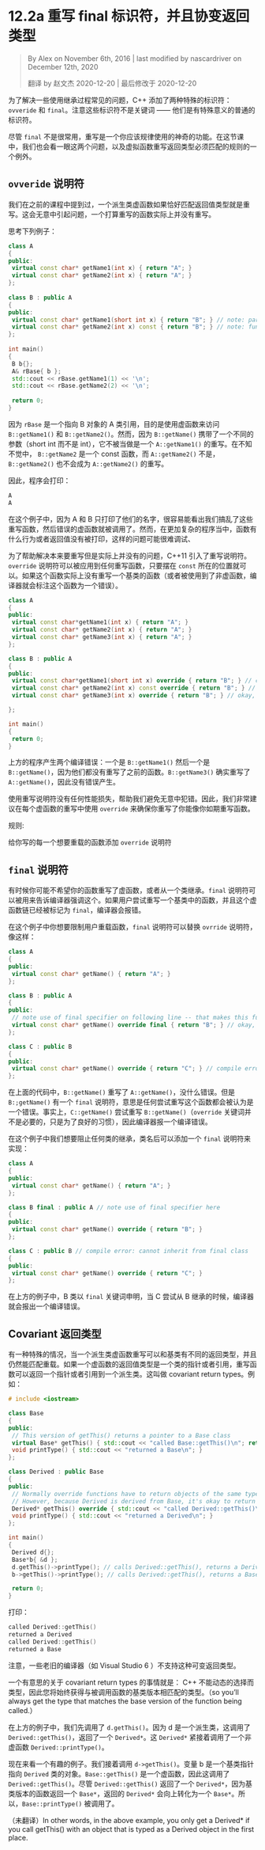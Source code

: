 # 12.2a 重写 final 标识符，并且协变返回类型

<!-- 12.2a — The override and final specifiers, and covariant return types -->

> By Alex on November 6th, 2016 | last modified by nascardriver on December 12th, 2020
>
> 翻译 by 赵文杰 2020-12-20 | 最后修改于 2020-12-20

<!-- To address some common challenges with inheritance, C++11 added two special identifiers to C++: override and final. Note that these identifiers are not considered keywords -- they are normal identifiers that have special meaning in certain contexts. -->

为了解决一些使用继承过程常见的问题，C++ 添加了两种特殊的标识符：`ovveride` 和 `final`。注意这些标识符不是关键词 —— 他们是有特殊意义的普通的标识符。

<!-- Although final isn’t used very much, override is a fantastic addition that you should use regularly. In this lesson, we’ll take a look at both, as well as one exception to the rule that virtual function override return types must match. -->

尽管 `final` 不是很常用，重写是一个你应该规律使用的神奇的功能。在这节课中，我们也会看一眼这两个问题，以及虚拟函数重写返回类型必须匹配的规则的一个例外。

<!-- The override specifier -->
## `ovveride` 说明符

<!-- As we mentioned in the previous lesson, a derived class virtual function is only considered an override if its signature and return types match exactly. That can lead to inadvertent issues, where a function that was intended to be an override actually isn’t. -->

我们在之前的课程中提到过，一个派生类虚函数如果恰好匹配返回值类型就是重写。这会无意中引起问题，一个打算重写的函数实际上并没有重写。

<!-- Consider the following example: -->

思考下列例子：

```cpp
class A
{
public:
 virtual const char* getName1(int x) { return "A"; }
 virtual const char* getName2(int x) { return "A"; }
};
 
class B : public A
{
public:
 virtual const char* getName1(short int x) { return "B"; } // note: parameter is a short int
 virtual const char* getName2(int x) const { return "B"; } // note: function is const
};
 
int main()
{
 B b{};
 A& rBase{ b };
 std::cout << rBase.getName1(1) << '\n';
 std::cout << rBase.getName2(2) << '\n';
 
 return 0;
}
```

<!-- Because rBase is an A reference to a B object, the intention here is to use virtual functions to access B::getName1() and B::getName2(). However, because B::getName1() takes a different parameter (a short int instead of an int), it’s not considered an override of A::getName1(). More insidiously, because B::getName2() is const and A::getName2() isn’t, B::getName2() isn’t considered an override of A::getName2(). -->

因为 `rBase` 是一个指向 B 对象的 A 类引用，目的是使用虚函数来访问 `B::getName1()` 和 `B::getName2()`。然而，因为 `B::getName()` 携带了一个不同的参数（short int 而不是 int），它不被当做是一个 `A::getName1()` 的重写。在不知不觉中， `B::getName2` 是一个 const 函数，而 `A::getName2()` 不是，`B::getName2()` 也不会成为 `A::getName2()` 的重写。

因此，程序会打印：
<!-- Consequently, this program prints: -->

```cpp
A
A
```

<!-- In this particular case, because A and B just print their names, it’s fairly easy to see that we messed up our overrides, and that the wrong virtual function is being called. However, in a more complicated program, where the functions have behaviors or return values that aren’t printed, such issues can be very difficult to debug. -->

在这个例子中，因为 A 和 B 只打印了他们的名字，很容易能看出我们搞乱了这些重写函数，然后错误的虚函数就被调用了。然而，在更加复杂的程序当中，函数有什么行为或者返回值没有被打印，这样的问题可能很难调试、

<!-- To help address the issue of functions that are meant to be overrides but aren’t, C++11 introduced the override specifier. The override specifier can be applied to any override function by placing the specifier in the same place const would go. If the function does not override a base class function (or is applied to a non-virtual function), the compiler will flag the function as an error. -->

为了帮助解决本来要重写但是实际上并没有的问题，C++11 引入了重写说明符。`override` 说明符可以被应用到任何重写函数，只要摆在 `const` 所在的位置就可以。如果这个函数实际上没有重写一个基类的函数（或者被使用到了非虚函数，编译器就会标注这个函数为一个错误）。

```cpp
class A
{
public:
 virtual const char*getName1(int x) { return "A"; }
 virtual const char* getName2(int x) { return "A"; }
 virtual const char* getName3(int x) { return "A"; }
};

class B : public A
{
public:
 virtual const char*getName1(short int x) override { return "B"; } // compile error, function is not an override
 virtual const char* getName2(int x) const override { return "B"; } // compile error, function is not an override
 virtual const char* getName3(int x) override { return "B"; } // okay, function is an override of A::getName3(int)

};

int main()
{
 return 0;
}
```

<!-- The above program produces two compile errors: one for B::getName1(), and one for B::getName2(), because neither override a prior function. B::getName3() does override A::getName3(), so no error is produced for that line. -->

上方的程序产生两个编译错误：一个是 `B::getName1()` 然后一个是 `B::getName()`，因为他们都没有重写了之前的函数。`B::getName3()` 确实重写了 `A::getName()`，因此没有错误产生。

<!-- There is no performance penalty for using the override specifier, and it helps avoid inadvertent errors. Consequently, we highly recommend using it for every virtual function override you write to ensure you’ve actually overridden the function you think you have. -->

使用重写说明符没有任何性能损失，帮助我们避免无意中犯错。因此，我们非常建议在每个虚函数的重写中使用 `override` 来确保你重写了你能像你如期重写函数。

<!-- Rule -->
规则:

<!-- Apply the override specifier to every intended override function you write. -->

给你写的每一个想要重载的函数添加 `override` 说明符

<!-- The final specifier -->

## `final` 说明符

<!-- There may be cases where you don’t want someone to be able to override a virtual function, or inherit from a class. The final specifier can be used to tell the compiler to enforce this. If the user tries to override a function or inherit from a class that has been specified as final, the compiler will give a compile error. -->

有时候你可能不希望你的函数重写了虚函数，或者从一个类继承。`final` 说明符可以被用来告诉编译器强调这个。如果用户尝试重写一个基类中的函数，并且这个虚函数链已经被标记为 `final`，编译器会报错。

<!-- In the case where we want to restrict the user from overriding a function, the final specifier is used in the same place the override specifier is, like so: -->

在这个例子中你想要限制用户重载函数，`final` 说明符可以替换 `ovrride` 说明符，像这样：

```cpp
class A
{
public:
 virtual const char* getName() { return "A"; }
};

class B : public A
{
public:
 // note use of final specifier on following line -- that makes this function no longer overridable
 virtual const char* getName() override final { return "B"; } // okay, overrides A::getName()
};

class C : public B
{
public:
 virtual const char* getName() override { return "C"; } // compile error: overrides B::getName(), which is final
};
```

<!-- In the above code, B::getName() overrides A::getName(), which is fine. But B::getName() has the final specifier, which means that any further overrides of that function should be considered an error. And indeed, C::getName() tries to override B::getName() (the override specifier here isn’t relevant, it’s just there for good practice), so the compiler will give a compile error. -->

在上面的代码中，`B::getName()` 重写了 `A::getName()`，没什么错误。但是 `B:;getName()` 有一个 `final` 说明符，意思是任何尝试重写这个函数都会被认为是一个错误。事实上，`C::getName()` 尝试重写 `B::getName()`（`override` 关键词并不是必要的，只是为了良好的习惯），因此编译器报一个编译错误。

<!-- In the case where we want to prevent inheriting from a class, the final specifier is applied after the class name: -->

在这个例子中我们想要阻止任何类的继承，类名后可以添加一个 `final` 说明符来实现：

```cpp
class A
{
public:
 virtual const char* getName() { return "A"; }
};

class B final : public A // note use of final specifier here
{
public:
 virtual const char* getName() override { return "B"; }
};

class C : public B // compile error: cannot inherit from final class
{
public:
 virtual const char* getName() override { return "C"; }
};
```

<!-- In the above example, class B is declared final. Thus, when C tries to inherit from B, the compiler will give a compile error. -->

在上方的例子中，B 类以 `final` 关键词申明，当 C 尝试从 B 继承的时候，编译器就会报出一个编译错误。

<!-- Covariant return types -->

## Covariant 返回类型

<!-- There is one special case in which a derived class virtual function override can have a different return type than the base class and still be considered a matching override. If the return type of a virtual function is a pointer or a reference to a class, override functions can return a pointer or a reference to a derived class. These are called covariant return types. Here is an example: -->

有一种特殊的情况，当一个派生类虚函数重写可以和基类有不同的返回类型，并且仍然能匹配重载。如果一个虚函数的返回值类型是一个类的指针或者引用，重写函数可以返回一个指针或者引用到一个派生类。这叫做 covariant return types。例如： 

```cpp
# include <iostream>

class Base
{
public:
 // This version of getThis() returns a pointer to a Base class
 virtual Base* getThis() { std::cout << "called Base::getThis()\n"; return this; }
 void printType() { std::cout << "returned a Base\n"; }
};

class Derived : public Base
{
public:
 // Normally override functions have to return objects of the same type as the base function
 // However, because Derived is derived from Base, it's okay to return Derived*instead of Base*
 Derived* getThis() override { std::cout << "called Derived::getThis()\n";  return this; }
 void printType() { std::cout << "returned a Derived\n"; }
};

int main()
{
 Derived d{};
 Base*b{ &d };
 d.getThis()->printType(); // calls Derived::getThis(), returns a Derived*, calls Derived::printType
 b->getThis()->printType(); // calls Derived::getThis(), returns a Base*, calls Base::printType

 return 0;
}
```

<!-- This prints: -->
打印：

```cpp
called Derived::getThis()
returned a Derived
called Derived::getThis()
returned a Base
```

<!-- Note that some older compilers (e.g. Visual Studio 6) do not support covariant return types. -->
注意，一些老旧的编译器（如 Visual Studio 6 ）不支持这种可变返回类型。

<!-- One interesting note about covariant return types: C++ can’t dynamically select types, so you’ll always get the type that matches the base version of the function being called. -->

一个有意思的关于 covariant return types 的事情就是： C++ 不能动态的选择而类型，因此您将始终获得与被调用函数的基类版本相匹配的类型。（so you’ll always get the type that matches the base version of the function being called.）

<!-- In the above example, we first call d.getThis(). Since d is a Derived, this calls Derived::getThis(), which returns a Derived*. This Derived* is then used to call non-virtual function Derived::printType(). -->

在上方的例子中，我们先调用了 `d.getThis()`。因为 d 是一个派生类，这调用了 `Derived::getThis()`，返回了一个 `Derived*`。这 `Derived*` 紧接着调用了一个非虚函数 `Derived::printType()`。

<!-- Now the interesting case. We then call b->getThis(). Variable b is a Base pointer to a Derived object. Base::getThis() is virtual function, so this calls Derived::getThis(). Although Derived::getThis() returns a Derived*, because base version of the function returns a Base*, the returned Derived*is upcast to a Base*. And thus, Base::printType() is called. -->

现在来看一个有趣的例子。我们接着调用 `d->getThis()`。变量 b 是一个基类指针指向 `Derived` 类的对象。`Base::getThis()` 是一个虚函数，因此这调用了 `Derived::getThis()`。尽管 `Derived::getThis()` 返回了一个 `Derived*`，因为基类版本的函数返回一个 `Base*`，返回的 `Derived*` 会向上转化为一个 `Base*`。所以，`Base::printType()` 被调用了。

（未翻译）In other words, in the above example, you only get a Derived* if you call getThis() with an object that is typed as a Derived object in the first place.

<!-- 换言之，在上面的示例中，只有从一个调用 `getThis()` 时，才将一个类型化为派生对象的对象获取一个派生*。  -->